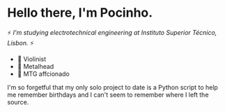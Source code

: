 
# Hello there, I'm Pocinho. #

 :zap: _I'm studying electrotechnical engineering at Instituto Superior Técnico, Lisbon._ :zap:

* :violin: Violinist
* :metal: Metalhead
* :flower_playing_cards: MTG affcionado

I'm so forgetful that my only solo project to date is a Python script to help me remember birthdays and I can't seem to remember where I left the source.
